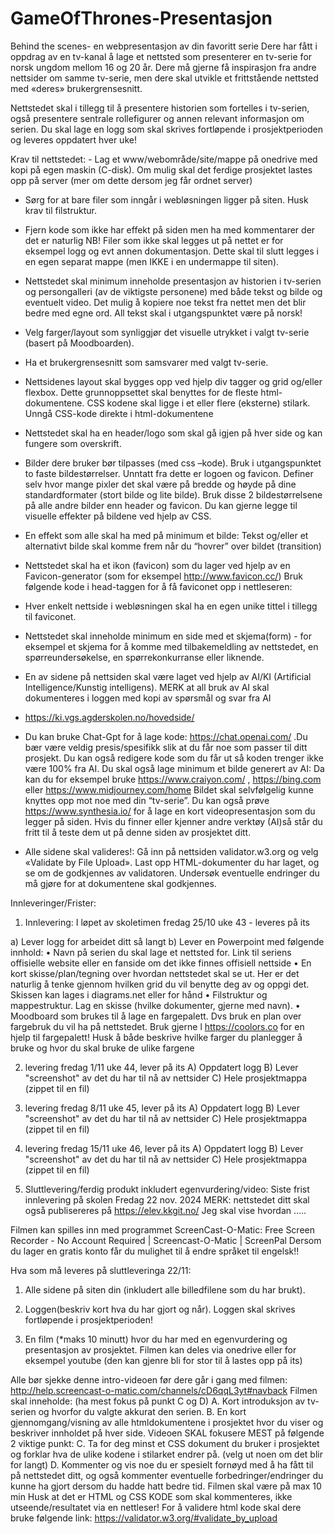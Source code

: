 # GameOfThrones-Presentasjon

Behind the scenes- en webpresentasjon av din favoritt serie Dere har fått i oppdrag av en tv-kanal å lage et nettsted som presenterer en tv-serie for norsk ungdom mellom 16 og 20 år. Dere må gjerne få inspirasjon fra andre nettsider om samme tv-serie, men dere skal utvikle et frittstående nettsted med «deres» brukergrensesnitt.

Nettstedet skal i tillegg til å presentere historien som fortelles i tv-serien, også presentere sentrale rollefigurer og annen relevant informasjon om serien.
Du skal lage en logg som skal skrives fortløpende i prosjektperioden og leveres oppdatert hver uke!

Krav til nettstedet: - Lag et www/webområde/site/mappe på onedrive med kopi
på egen maskin (C-disk).
Om mulig skal det ferdige prosjektet lastes opp på server
(mer om dette dersom jeg får ordnet server)

- Sørg for at bare filer som inngår i webløsningen ligger på siten.
  Husk krav til filstruktur.
- Fjern kode som ikke har effekt på siden men ha med kommentarer der det er naturlig
  NB! Filer som ikke skal legges ut på nettet er for eksempel logg og evt annen dokumentasjon. Dette skal til slutt legges i en egen separat mappe (men IKKE i en undermappe til siten).

- Nettstedet skal minimum inneholde presentasjon av historien i tv-serien og persongalleri (av de viktigste personene) med både tekst og bilde og eventuelt video.
  Det mulig å kopiere noe tekst fra nettet men det blir bedre med egne ord. All tekst skal i utgangspunktet være på norsk!

- Velg farger/layout som synliggjør det visuelle utrykket i valgt tv-serie
  (basert på Moodboarden).

- Ha et brukergrensesnitt som samsvarer med valgt tv-serie.

- Nettsidenes layout skal bygges opp ved hjelp div tagger og grid og/eller flexbox. Dette grunnoppsettet skal benyttes for de fleste html-dokumentene. CSS kodene skal ligge i et eller flere (eksterne) stilark. Unngå CSS-kode direkte i html-dokumentene

- Nettstedet skal ha en header/logo som skal gå igjen på hver side og kan fungere som overskrift.

- Bilder dere bruker bør tilpasses (med css –kode). Bruk i utgangspunktet to faste bildestørrelser. Unntatt fra dette er logoen og favicon. Definer selv hvor mange pixler det skal være på bredde og høyde på dine standardformater (stort bilde og lite bilde). Bruk disse 2 bildestørrelsene på alle andre bilder enn header og favicon.
  Du kan gjerne legge til visuelle effekter på bildene ved hjelp av CSS.

- En effekt som alle skal ha med på minimum et bilde: Tekst og/eller et alternativt bilde skal komme frem når du “hovrer” over bildet (transition)

- Nettstedet skal ha et ikon (favicon) som du lager ved hjelp av en Favicon-generator (som for eksempel http://www.favicon.cc/)
Bruk følgende kode i head-taggen for å få faviconet opp i nettleseren:
<link rel="icon" type="image/x-icon" href="favicon.ico" />

- Hver enkelt nettside i webløsningen skal ha en egen unike tittel i tillegg til faviconet.

- Nettstedet skal inneholde minimum en side med et skjema(form) - for eksempel et skjema for å komme med tilbakemeldling av nettstedet, en spørreundersøkelse, en spørrekonkurranse eller liknende.

- En av sidene på nettsiden skal være laget ved hjelp av AI/KI (Artificial Intelligence/Kunstig intelligens). MERK at all bruk av AI skal dokumenteres i loggen med kopi av spørsmål og svar fra AI
- https://ki.vgs.agderskolen.no/hovedside/
- Du kan bruke Chat-Gpt for å lage kode: https://chat.openai.com/ .Du bær være veldig presis/spesifikk slik at du får noe som passer til ditt prosjekt. Du kan også redigere kode som du får ut så koden trenger ikke være 100% fra AI.
  Du skal også lage minimum et bilde generert av AI: Da kan du for eksempel bruke https://www.craiyon.com/ , https://bing.com eller https://www.midjourney.com/home
  Bildet skal selvfølgelig kunne knyttes opp mot noe med din “tv-serie”.
  Du kan også prøve https://www.synthesia.io/ for å lage en kort videopresentasjon som du legger på siden.
  Hvis du finner eller kjenner andre verktøy (AI)så står du fritt til å teste dem ut på denne siden av prosjektet ditt.

- Alle sidene skal valideres!: Gå inn på nettsiden validator.w3.org og velg «Validate by File Upload». Last opp HTML-dokumenter du har laget, og se om de godkjennes av validatoren. Undersøk eventuelle endringer du må gjøre for at dokumentene skal godkjennes.

Innleveringer/Frister:

1. Innlevering: I løpet av skoletimen fredag 25/10 uke 43 - leveres på its

a) Lever logg for arbeidet ditt så langt
b) Lever en Powerpoint med følgende innhold:
• Navn på serien du skal lage et nettsted for. Link til seriens offisielle website eller en fanside om det ikke finnes offisiell nettside
• En kort skisse/plan/tegning over hvordan nettstedet skal se ut.
Her er det naturlig å tenke gjennom hvilken grid du vil benytte deg av og oppgi det.
Skissen kan lages i diagrams.net eller for hånd
• Filstruktur og mappestruktur. Lag en skisse (hvilke dokumenter, gjerne med navn).
• Moodboard som brukes til å lage en fargepalett. Dvs bruk en plan over fargebruk du vil ha på nettstedet.
Bruk gjerne l https://coolors.co for en hjelp til fargepalett!
Husk å både beskrive hvilke farger du planlegger å bruke og hvor du skal bruke de ulike fargene

2.  levering fredag 1/11 uke 44, lever på its
    A) Oppdatert logg
    B) Lever "screenshot" av det du har til nå av nettsider
    C) Hele prosjektmappa (zippet til en fil)
3.  levering fredag 8/11 uke 45, lever på its
    A) Oppdatert logg
    B) Lever "screenshot" av det du har til nå av nettsider
    C) Hele prosjektmappa (zippet til en fil)
4.  levering fredag 15/11 uke 46, lever på its
    A) Oppdatert logg
    B) Lever "screenshot" av det du har til nå av nettsider
    C) Hele prosjektmappa (zippet til en fil)

5.  Sluttlevering/ferdig produkt inkludert egenvurdering/video:
    Siste frist innlevering på skolen Fredag 22 nov. 2024
    MERK: nettstedet ditt skal også publisereres på https://elev.kkgit.no/
    Jeg skal vise hvordan …..

Filmen kan spilles inn med programmet ScreenCast-O-Matic:
Free Screen Recorder - No Account Required | Screencast-O-Matic | ScreenPal
Dersom du lager en gratis konto får du mulighet til å endre språket til engelsk!!

Hva som må leveres på sluttleveringa 22/11:

1. Alle sidene på siten din (inkludert alle billedfilene som du har brukt).
2. Loggen(beskriv kort hva du har gjort og når).
   Loggen skal skrives fortløpende i prosjektperioden!

3. En film (\*maks 10 minutt) hvor du har med en egenvurdering og presentasjon av prosjektet. Filmen kan deles via onedrive eller for eksempel youtube (den kan gjenre bli for stor til å lastes opp på its)

Alle bør sjekke denne intro-videoen før dere går i gang med filmen:
http://help.screencast-o-matic.com/channels/cD6qqL3yt#navback
Filmen skal inneholde: (ha mest fokus på punkt C og D)
A. Kort introduksjon av tv-serien og hvorfor du valgte akkurat den serien.
B. En kort gjennomgang/visning av alle htmldokumentene i prosjektet hvor du viser og beskriver innholdet på hver side.
Videoen SKAL fokusere MEST på følgende 2 viktige punkt:
C. Ta for deg minst et CSS dokument du bruker i prosjektet og forklar
hva de ulike kodene i stilarket endrer på. (velg ut noen om det blir for langt)
D. Kommenter og vis noe du er spesielt fornøyd med å ha fått til på
nettstedet ditt, og også kommenter eventuelle forbedringer/endringer du kunne ha gjort dersom du hadde hatt bedre tid.
Filmen skal være på max 10 min
Husk at det er HTML og CSS KODE som skal kommenteres, ikke utseende/resultatet via en nettleser!
For å validere html kode skal dere bruke følgende link: https://validator.w3.org/#validate_by_upload
